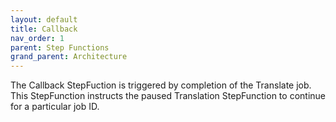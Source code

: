 ```yaml
---
layout: default
title: Callback
nav_order: 1
parent: Step Functions
grand_parent: Architecture
---
```


<!--
Copyright Amazon.com, Inc. or its affiliates. All Rights Reserved.
SPDX-License-Identifier: MIT-0
-->

The Callback StepFuction is triggered by completion of the Translate job. This StepFunction instructs the paused Translation StepFunction to continue for a particular job ID.